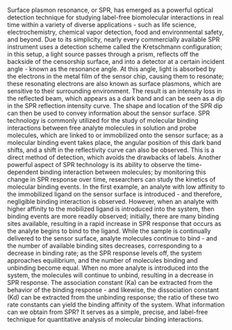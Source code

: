 Surface plasmon resonance, or SPR, has emerged as a powerful optical detection technique for studying label-free biomolecular interactions in real time within a variety of diverse applications - such as life science, electrochemistry, chemical vapor detection, food and environmental safety, and beyond. Due to its simplicity, nearly every commercially available SPR instrument uses a detection scheme called the Kretschmann configuration; in this setup, a light source passes through a prism, reflects off the backside of the censorship surface, and into a detector at a certain incident angle - known as the resonance angle. At this angle, light is absorbed by the electrons in the metal film of the sensor chip, causing them to resonate; these resonating electrons are also known as surface plasmons, which are sensitive to their surrounding environment. The result is an intensity loss in the reflected beam, which appears as a dark band and can be seen as a dip in the SPR reflection intensity curve. The shape and location of the SPR dip can then be used to convey information about the sensor surface. SPR technology is commonly utilized for the study of molecular binding interactions between free analyte molecules in solution and probe molecules, which are linked to or immobilized onto the sensor surface; as a molecular binding event takes place, the angular position of this dark band shifts, and a shift in the reflectivity curve can also be observed. This is a direct method of detection, which avoids the drawbacks of labels. Another powerful aspect of SPR technology is its ability to observe the time-dependent binding interaction between molecules; by monitoring this change in SPR response over time, researchers can study the kinetics of molecular binding events. In the first example, an analyte with low affinity to the immobilized ligand on the sensor surface is introduced - and therefore, negligible binding interaction is observed. However, when an analyte with higher affinity to the mobilized ligand is introduced into the system, then binding events are more readily observed; initially, there are many binding sites available, resulting in a rapid increase in SPR response that occurs as the analyte begins to bind to the ligand. While the sample is continually delivered to the sensor surface, analyte molecules continue to bind - and the number of available binding sites decreases, corresponding to a decrease in binding rate; as the SPR response levels off, the system approaches equilibrium, and the number of molecules binding and unbinding become equal. When no more analyte is introduced into the system, the molecules will continue to unbind, resulting in a decrease in SPR response. The association constant (Ka) can be extracted from the behavior of the binding response - and likewise, the dissociation constant (Kd) can be extracted from the unbinding response; the ratio of these two rate constants can yield the binding affinity of the system. What information can we obtain from SPR? It serves as a simple, precise, and label-free technique for quantitative analysis of molecular binding interactions.